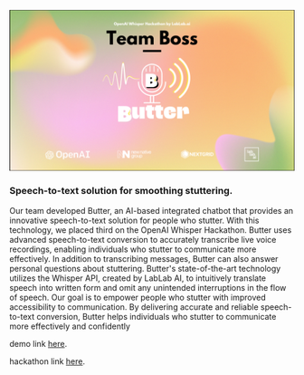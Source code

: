 ![image](Screenshot%20from%202024-05-03%2019-55-09.png)

### Speech-to-text solution for smoothing stuttering.

Our team developed Butter, an AI-based integrated chatbot that provides an innovative speech-to-text solution for people who stutter. With this technology, we placed third on the OpenAI Whisper Hackathon. Butter uses advanced speech-to-text conversion to accurately transcribe live voice recordings, enabling individuals who stutter to communicate more effectively. In addition to transcribing messages, Butter can also answer personal questions about stuttering.
Butter's state-of-the-art technology utilizes the Whisper API, created by LabLab AI, to intuitively translate speech into written form and omit any unintended interruptions in the flow of speech. Our goal is to empower people who stutter with improved accessibility to communication.
By delivering accurate and reliable speech-to-text conversion, Butter helps individuals who stutter to communicate more effectively and confidently

demo link <a href="https://lablab.ai/event/openai-whisper-hackathon/Boss/Butter">here</a>.

hackathon link <a href="https://lablab.ai/event/openai-whisper-hackathon">here</a>.
